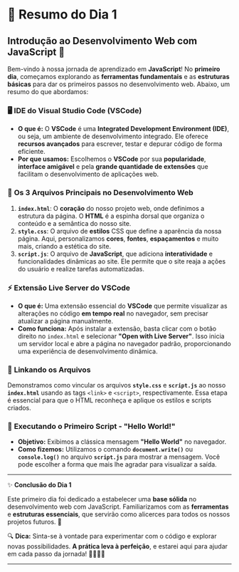 # 📅 Resumo do Dia 1

## **Introdução ao Desenvolvimento Web com JavaScript** 🚀

Bem-vindo à nossa jornada de aprendizado em **JavaScript**! No **primeiro dia**, começamos explorando as **ferramentas fundamentais** e as **estruturas básicas** para dar os primeiros passos no desenvolvimento web. Abaixo, um resumo do que abordamos:

### 🖥️ **IDE do Visual Studio Code (VSCode)**

- **O que é:** O **VSCode** é uma **Integrated Development Environment (IDE)**, ou seja, um ambiente de desenvolvimento integrado. Ele oferece **recursos avançados** para escrever, testar e depurar código de forma eficiente.
- **Por que usamos:** Escolhemos o **VSCode** por sua **popularidade**, **interface amigável** e pela **grande quantidade de extensões** que facilitam o desenvolvimento de aplicações web.

### 📂 **Os 3 Arquivos Principais no Desenvolvimento Web**

1. **`index.html`**: O **coração** do nosso projeto web, onde definimos a estrutura da página. O **HTML** é a espinha dorsal que organiza o conteúdo e a semântica do nosso site.
2. **`style.css`**: O arquivo de **estilos** CSS que define a aparência da nossa página. Aqui, personalizamos **cores**, **fontes**, **espaçamentos** e muito mais, criando a estética do site.
3. **`script.js`**: O arquivo de **JavaScript**, que adiciona **interatividade** e funcionalidades dinâmicas ao site. Ele permite que o site reaja a ações do usuário e realize tarefas automatizadas.

### ⚡ **Extensão Live Server do VSCode**

- **O que é:** Uma extensão essencial do **VSCode** que permite visualizar as alterações no código **em tempo real** no navegador, sem precisar atualizar a página manualmente.
- **Como funciona:** Após instalar a extensão, basta clicar com o botão direito no `index.html` e selecionar **"Open with Live Server"**. Isso inicia um servidor local e abre a página no navegador padrão, proporcionando uma experiência de desenvolvimento dinâmica.

### 🔗 **Linkando os Arquivos**

Demonstramos como vincular os arquivos **`style.css`** e **`script.js`** ao nosso **`index.html`** usando as tags `<link>` e `<script>`, respectivamente. Essa etapa é essencial para que o HTML reconheça e aplique os estilos e scripts criados.

### 📝 **Executando o Primeiro Script - "Hello World!"**

- **Objetivo:** Exibimos a clássica mensagem **"Hello World"** no navegador.
- **Como fizemos:** Utilizamos o comando **`document.write()`** ou **`console.log()`** no arquivo **`script.js`** para mostrar a mensagem. Você pode escolher a forma que mais lhe agradar para visualizar a saída.

---

✨ **Conclusão do Dia 1**

Este primeiro dia foi dedicado a estabelecer uma **base sólida** no desenvolvimento web com JavaScript. Familiarizamos com as **ferramentas** e **estruturas essenciais**, que servirão como alicerces para todos os nossos projetos futuros. 🚀

🔍 **Dica:** Sinta-se à vontade para experimentar com o código e explorar novas possibilidades. **A prática leva à perfeição**, e estarei aqui para ajudar em cada passo da jornada! 👨‍💻👩‍💻

---

